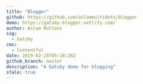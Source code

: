 ```yaml
---
title: "Blogger"
github: https://github.com/aslammultidots/blogger
demo: https://gatsby-blogger.netlify.com/
author: Aslam Multani
ssg:
  - Gatsby
cms:
  - Contentful
date: 2019-02-25T05:18:26Z
github_branch: master
description: "A Gatsby demo for blogging"
stale: true
---
```


